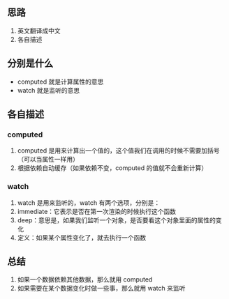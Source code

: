 ## 思路

1. 英文翻译成中文
2. 各自描述

## 分别是什么

- computed 就是计算属性的意思
- watch 就是监听的意思

## 各自描述

### computed

1. computed 是用来计算出一个值的，这个值我们在调用的时候不需要加括号（可以当属性一样用）
2. 根据依赖自动缓存（如果依赖不变，computed 的值就不会重新计算）

### watch

1.  watch 是用来监听的，watch 有两个选项，分别是：
2.  immediate：它表示是否在第一次渲染的时候执行这个函数
3.  deep：意思是，如果我们监听一个对象，是否要看这个对象里面的属性的变化
4.  定义：如果某个属性变化了，就去执行一个函数

## 总结

1. 如果一个数据依赖其他数据，那么就用 computed
2. 如果需要在某个数据变化时做一些事，那么就用 watch 来监听
